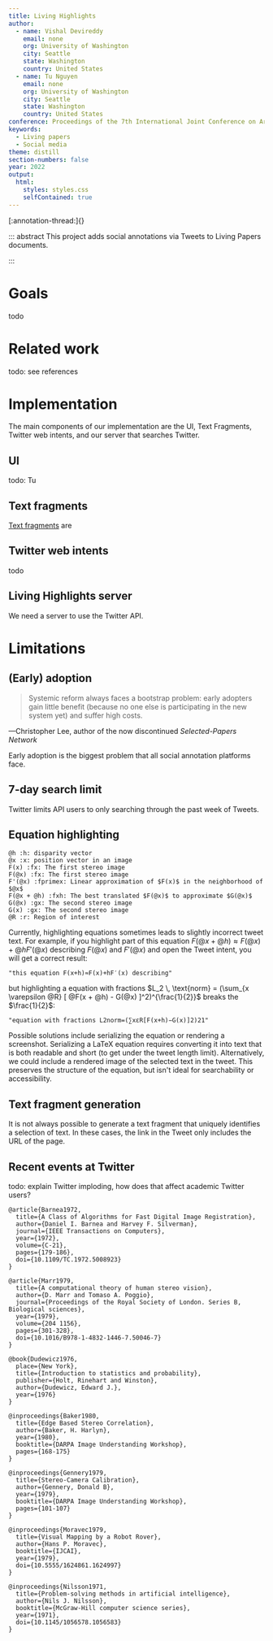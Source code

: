 ```yaml
---
title: Living Highlights
author:
  - name: Vishal Devireddy
    email: none
    org: University of Washington
    city: Seattle
    state: Washington
    country: United States
  - name: Tu Nguyen
    email: none
    org: University of Washington
    city: Seattle
    state: Washington
    country: United States
conference: Proceedings of the 7th International Joint Conference on Artificial Intelligence (IJCAI '81)
keywords: 
  - Living papers
  - Social media
theme: distill
section-numbers: false
year: 2022
output:
  html: 
    styles: styles.css
    selfContained: true
---
```


[:annotation-thread:]{}


::: abstract
This project adds social annotations via Tweets to Living Papers documents.

:::

# Goals

todo

# Related work

todo: see references

# Implementation

The main components of our implementation are the UI, Text Fragments, Twitter web intents, and our server that searches Twitter.

## UI

todo: Tu

## Text fragments

[Text fragments](https://web.dev/text-fragments/) are

## Twitter web intents

todo

## Living Highlights server

We need a server to use the Twitter API.

# Limitations

## (Early) adoption
<blockquote cite="https://www.ncbi.nlm.nih.gov/pmc/articles/PMC3264905/">Systemic reform always faces a bootstrap problem: early adopters gain little benefit (because no one else is participating in the new system yet) and suffer high costs.</blockquote>
<figcaption>—Christopher Lee, author of the now discontinued <cite>Selected-Papers Network</cite></figcaption>

Early adoption is the biggest problem that all social annotation platforms face.

## 7-day search limit

Twitter limits API users to only searching through the past week of Tweets.

## Equation highlighting

~~~ definitions
@h :h: disparity vector
@x :x: position vector in an image
F(x) :fx: The first stereo image
F(@x) :fx: The first stereo image
F'(@x) :fprimex: Linear approximation of $F(x)$ in the neighborhood of $@x$
F(@x + @h) :fxh: The best translated $F(@x)$ to approximate $G(@x)$
G(@x) :gx: The second stereo image
G(x) :gx: The second stereo image
@R :r: Region of interest
~~~

Currently, highlighting equations sometimes leads to slightly incorrect tweet text. For example, if you highlight part of this equation $F(@x + @h) \approx F(@x) + @hF'(@x)$ describing $F(@x)$ and $F'(@x)$ and open the Tweet intent, you will get a correct result:

```
"this equation F(x+h)≈F(x)+hF′(x) describing"
```

but highlighting a equation with fractions $L_2 \, \text{norm} = (\sum_{x \varepsilon @R} [ @F(x + @h) - G(@x) ]^2)^{\frac{1}{2}}$ breaks the $\frac{1}{2}$:

```
"equation with fractions L2​norm=(∑xεR​[F(x+h)−G(x)]2)21"
```

Possible solutions include serializing the equation or rendering a screenshot. Serializing a LaTeX equation requires converting it into text that is both readable and short (to get under the tweet length limit). Alternatively, we could include a rendered image of the selected text in the tweet. This preserves the structure of the equation, but isn't ideal for searchability or accessibility.

## Text fragment generation

It is not always possible to generate a text fragment that uniquely identifies a selection of text. In these cases, the link in the Tweet only includes the URL of the page.

## Recent events at Twitter

todo: explain Twitter imploding, how does that affect academic Twitter users?

~~~ bibliography
@article{Barnea1972,
  title={A Class of Algorithms for Fast Digital Image Registration},
  author={Daniel I. Barnea and Harvey F. Silverman},
  journal={IEEE Transactions on Computers},
  year={1972},
  volume={C-21},
  pages={179-186},
  doi={10.1109/TC.1972.5008923}
}

@article{Marr1979,
  title={A computational theory of human stereo vision},
  author={D. Marr and Tomaso A. Poggio},
  journal={Proceedings of the Royal Society of London. Series B, Biological sciences},
  year={1979},
  volume={204 1156},
  pages={301-328},
  doi={10.1016/B978-1-4832-1446-7.50046-7}
}

@book{Dudewicz1976,
  place={New York},
  title={Introduction to statistics and probability},
  publisher={Holt, Rinehart and Winston},
  author={Dudewicz, Edward J.},
  year={1976}
}

@inproceedings{Baker1980,
  title={Edge Based Stereo Correlation},
  author={Baker, H. Harlyn},
  year={1980},
  booktitle={DARPA Image Understanding Workshop},
  pages={168-175}
}

@inproceedings{Gennery1979,
  title={Stereo-Camera Calibration},
  author={Gennery, Donald B},
  year={1979},
  booktitle={DARPA Image Understanding Workshop},
  pages={101-107}
}

@inproceedings{Moravec1979,
  title={Visual Mapping by a Robot Rover},
  author={Hans P. Moravec},
  booktitle={IJCAI},
  year={1979},
  doi={10.5555/1624861.1624997}
}

@inproceedings{Nilsson1971,
  title={Problem-solving methods in artificial intelligence},
  author={Nils J. Nilsson},
  booktitle={McGraw-Hill computer science series},
  year={1971},
  doi={10.1145/1056578.1056583}
}
~~~
